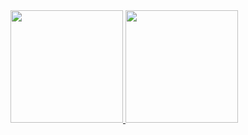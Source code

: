 <div>
  <a href="https://github.com/Serejo">
  <img height="180em" src="https://github-readme-stats.vercel.app/api?username=Serejo&show_icons=true&theme=dark&include_all_commits=true&count_private=true"/>
  <img height="180em" src="https://github-readme-stats.vercel.app/api/top-langs/?username=Serejo&layout=compact&langs_count=7&theme=dark"/>
</div>
